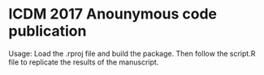 # ICDM 2017 Anounymous code publication

Usage: Load the .rproj file and build the package. Then follow the script.R file to replicate the results of the manuscript.
